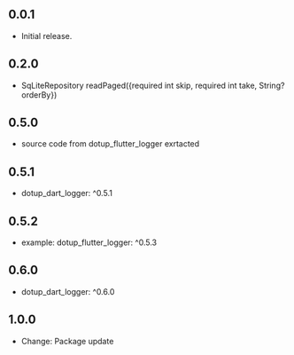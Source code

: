 ## 0.0.1

* Initial release.

## 0.2.0

* SqLiteRepository readPaged({required int skip, required int take, String? orderBy})

## 0.5.0

* source code from dotup_flutter_logger exrtacted

## 0.5.1

* dotup_dart_logger: ^0.5.1

## 0.5.2

* example: dotup_flutter_logger: ^0.5.3

## 0.6.0

* dotup_dart_logger: ^0.6.0

## 1.0.0

* Change: Package update
